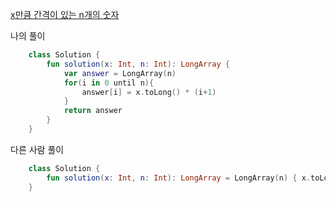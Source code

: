 [x만큼 간격이 있는 n개의 숫자](https://programmers.co.kr/learn/courses/30/lessons/12954)

나의 풀이
```kotlin
    class Solution {
        fun solution(x: Int, n: Int): LongArray {
            var answer = LongArray(n)
            for(i in 0 until n){
                answer[i] = x.toLong() * (i+1)
            }
            return answer
        }
    }
```

다른 사람 풀이
```kotlin
    class Solution {
        fun solution(x: Int, n: Int): LongArray = LongArray(n) { x.toLong() * (it + 1) }
    }
```